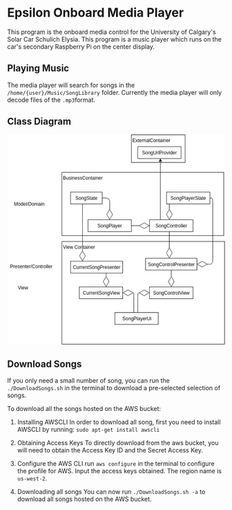 # Epsilon Onboard Media Player

This program is the onboard media control for the University of Calgary's Solar Car Schulich Elysia. This program is a music player which runs on the car's secondary Raspberry Pi on the center display.

## Playing Music

The media player will search for songs in the `/home/{user}/Music/SongLibrary` folder. Currently the media player will only decode files of the `.mp3`format. 

## Class Diagram

![Class Diagram](pictures/ClassDiagram.png)

## Download Songs
If you only need a small number of song, you can run the `./DownloadSongs.sh` in the terminal to download a pre-selected selection of songs.

To download all the songs hosted on the AWS bucket:
1. Installing AWSCLI
In order to download all song, first you need to install AWSCLI by running:
`sudo apt-get install awscli`

2. Obtaining Access Keys
To directly download from the aws bucket, you will need to obtain the Access Key ID and the Secret Access Key.

3. Configure the AWS CLI
run `aws configure` in the terminal to configure the profile for AWS. Input the access keys obtained. The region name is `us-west-2`.

 
4. Downloading all songs
You can now run `./DownloadSongs.sh -a` to download all songs hosted on the AWS bucket.
